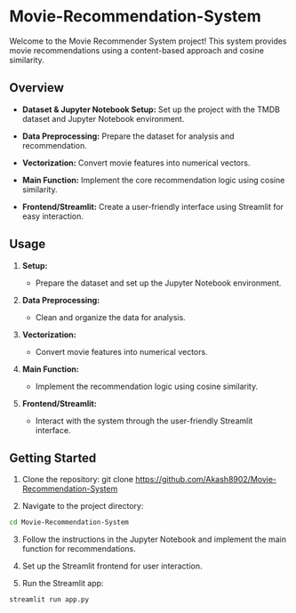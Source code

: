 # Movie-Recommendation-System

Welcome to the Movie Recommender System project! This system provides movie recommendations using a content-based approach and cosine similarity.

## Overview

- **Dataset & Jupyter Notebook Setup:**
  Set up the project with the TMDB dataset and Jupyter Notebook environment.

- **Data Preprocessing:**
  Prepare the dataset for analysis and recommendation.

- **Vectorization:**
  Convert movie features into numerical vectors.

- **Main Function:**
  Implement the core recommendation logic using cosine similarity.

- **Frontend/Streamlit:**
  Create a user-friendly interface using Streamlit for easy interaction.

## Usage

1. **Setup:**
   - Prepare the dataset and set up the Jupyter Notebook environment.
   
2. **Data Preprocessing:**
   - Clean and organize the data for analysis.

3. **Vectorization:**
   - Convert movie features into numerical vectors.

4. **Main Function:**
   - Implement the recommendation logic using cosine similarity.

5. **Frontend/Streamlit:**
   - Interact with the system through the user-friendly Streamlit interface.

## Getting Started

1. Clone the repository:
git clone <https://github.com/Akash8902/Movie-Recommendation-System>


2. Navigate to the project directory:
 ```bash
cd Movie-Recommendation-System
```

3. Follow the instructions in the Jupyter Notebook and implement the main function for recommendations.

4. Set up the Streamlit frontend for user interaction.

5. Run the Streamlit app:
```bash
streamlit run app.py
```
